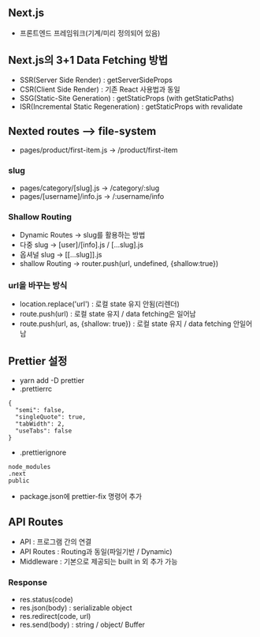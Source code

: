 ## Next.js

- 프론트엔드 프레임워크(기계/미리 정의되어 있음)

## Next.js의 3+1 Data Fetching 방법

- SSR(Server Side Render) : getServerSideProps
- CSR(Client Side Render) : 기존 React 사용법과 동일
- SSG(Static-Site Generation) : getStaticProps (with getStaticPaths)
- ISR(Incremental Static Regeneration) : getStaticProps with revalidate

## Nexted routes --> file-system

- pages/product/first-item.js -> /product/first-item

### slug

- pages/category/[slug].js -> /category/:slug
- pages/[username]/info.js -> /:username/info

### Shallow Routing

- Dynamic Routes -> slug를 활용하는 방법
- 다중 slug -> [user]/[info].js / [...slug].js
- 옵셔널 slug -> [[...slug]].js
- shallow Routing -> router.push(url, undefined, {shallow:true})

### url을 바꾸는 방식

- location.replace('url') : 로컬 state 유지 안됨(리렌더)
- route.push(url) : 로컬 state 유지 / data fetching은 일어남
- route.push(url, as, {shallow: true}) : 로컬 state 유지 / data fetching 안일어남

## Prettier 설정

- yarn add -D prettier
- .prettierrc

```
{
  "semi": false,
  "singleQuote": true,
  "tabWidth": 2,
  "useTabs": false
}
```

- .prettierignore

```
node_modules
.next
public
```

- package.json에 prettier-fix 명령어 추가

## API Routes

- API : 프로그램 간의 연결
- API Routes : Routing과 동일(파일기반 / Dynamic)
- Middleware : 기본으로 제공되는 built in 외 추가 가능

### Response

- res.status(code)
- res.json(body) : serializable object
- res.redirect(code, url)
- res.send(body) : string / object/ Buffer
